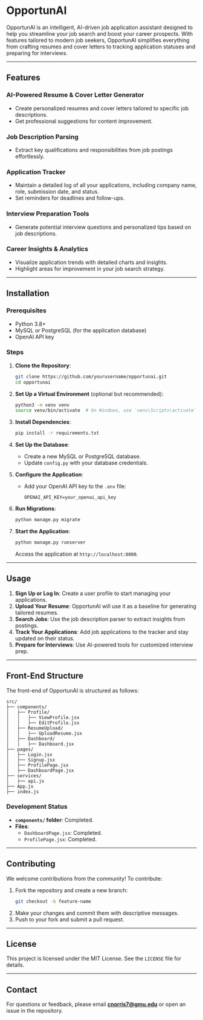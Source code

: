 # OpportunAI

OpportunAI is an intelligent, AI-driven job application assistant designed to help you streamline your job search and boost your career prospects. With features tailored to modern job seekers, OpportunAI simplifies everything from crafting resumes and cover letters to tracking application statuses and preparing for interviews.

---

## Features

### AI-Powered Resume & Cover Letter Generator
- Create personalized resumes and cover letters tailored to specific job descriptions.
- Get professional suggestions for content improvement.

### Job Description Parsing
- Extract key qualifications and responsibilities from job postings effortlessly.

### Application Tracker
- Maintain a detailed log of all your applications, including company name, role, submission date, and status.
- Set reminders for deadlines and follow-ups.

### Interview Preparation Tools
- Generate potential interview questions and personalized tips based on job descriptions.

### Career Insights & Analytics
- Visualize application trends with detailed charts and insights.
- Highlight areas for improvement in your job search strategy.

---

## Installation

### Prerequisites
- Python 3.8+
- MySQL or PostgreSQL (for the application database)
- OpenAI API key

### Steps
1. **Clone the Repository**:
    ```bash
    git clone https://github.com/yourusername/opportunai.git
    cd opportunai
    ```

2. **Set Up a Virtual Environment** (optional but recommended):
    ```bash
    python3 -m venv venv
    source venv/bin/activate  # On Windows, use `venv\Scripts\activate`
    ```

3. **Install Dependencies**:
    ```bash
    pip install -r requirements.txt
    ```

4. **Set Up the Database**:
    - Create a new MySQL or PostgreSQL database.
    - Update `config.py` with your database credentials.

5. **Configure the Application**:
    - Add your OpenAI API key to the `.env` file:
      ```env
      OPENAI_API_KEY=your_openai_api_key
      ```

6. **Run Migrations**:
    ```bash
    python manage.py migrate
    ```

7. **Start the Application**:
    ```bash
    python manage.py runserver
    ```
    Access the application at `http://localhost:8000`.

---

## Usage

1. **Sign Up or Log In**: Create a user profile to start managing your applications.
2. **Upload Your Resume**: OpportunAI will use it as a baseline for generating tailored resumes.
3. **Search Jobs**: Use the job description parser to extract insights from postings.
4. **Track Your Applications**: Add job applications to the tracker and stay updated on their status.
5. **Prepare for Interviews**: Use AI-powered tools for customized interview prep.

---

## Front-End Structure

The front-end of OpportunAI is structured as follows:


```
src/
├── components/
│   ├── Profile/
│   │   ├── ViewProfile.jsx
│   │   ├── EditProfile.jsx
│   ├── ResumeUpload/
│   │   ├── UploadResume.jsx
│   ├── Dashboard/
│   │   ├── Dashboard.jsx
├── pages/
│   ├── Login.jsx
│   ├── Signup.jsx
│   ├── ProfilePage.jsx
│   ├── DashboardPage.jsx
├── services/
│   ├── api.js
├── App.js
├── index.js
```

### Development Status

- **`components/` folder**: Completed.
- **Files**:
  - `DashboardPage.jsx`: Completed.
  - `ProfilePage.jsx`: Completed.

---

## Contributing

We welcome contributions from the community! To contribute:
1. Fork the repository and create a new branch:
    ```bash
    git checkout -b feature-name
    ```
2. Make your changes and commit them with descriptive messages.
3. Push to your fork and submit a pull request.

---

## License

This project is licensed under the MIT License. See the `LICENSE` file for details.

---

## Contact

For questions or feedback, please email **cnorris7@gmu.edu** or open an issue in the repository.
